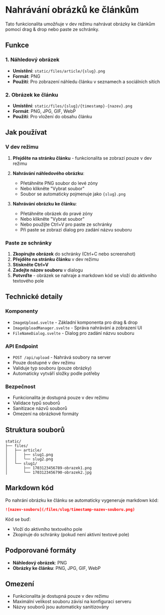 # Nahrávání obrázků ke článkům

Tato funkcionalita umožňuje v dev režimu nahrávat obrázky ke článkům pomocí drag & drop nebo paste ze schránky.

## Funkce

### 1. Náhledový obrázek

- **Umístění**: `static/files/article/{slug}.png`
- **Formát**: PNG
- **Použití**: Pro zobrazení náhledu článku v seznamech a sociálních sítích

### 2. Obrázek ke článku

- **Umístění**: `static/files/{slug}/{timestamp}-{nazev}.png`
- **Formát**: PNG, JPG, GIF, WebP
- **Použití**: Pro vložení do obsahu článku

## Jak používat

### V dev režimu

1. **Přejděte na stránku článku** - funkcionalita se zobrazí pouze v dev režimu
2. **Nahrávání náhledového obrázku**:
   - Přetáhněte PNG soubor do levé zóny
   - Nebo klikněte "Vybrat soubor"
   - Soubor se automaticky pojmenuje jako `{slug}.png`

3. **Nahrávání obrázku ke článku**:
   - Přetáhněte obrázek do pravé zóny
   - Nebo klikněte "Vybrat soubor"
   - Nebo použijte Ctrl+V pro paste ze schránky
   - Při paste se zobrazí dialog pro zadání názvu souboru

### Paste ze schránky

1. **Zkopírujte obrázek** do schránky (Ctrl+C nebo screenshot)
2. **Přejděte na stránku článku** v dev režimu
3. **Stiskněte Ctrl+V**
4. **Zadejte název souboru** v dialogu
5. **Potvrďte** - obrázek se nahraje a markdown kód se vloží do aktivního textového pole

## Technické detaily

### Komponenty

- `ImageUpload.svelte` - Základní komponenta pro drag & drop
- `ImageUploadManager.svelte` - Správa nahrávání a zobrazení UI
- `FileNameDialog.svelte` - Dialog pro zadání názvu souboru

### API Endpoint

- `POST /api/upload` - Nahrává soubory na server
- Pouze dostupné v dev režimu
- Validuje typ souboru (pouze obrázky)
- Automaticky vytváří složky podle potřeby

### Bezpečnost

- Funkcionalita je dostupná pouze v dev režimu
- Validace typů souborů
- Sanitizace názvů souborů
- Omezení na obrázkové formáty

## Struktura souborů

```
static/
├── files/
│   ├── article/
│   │   ├── slug1.png
│   │   └── slug2.png
│   └── slug1/
│       ├── 1703123456789-obrazek1.png
│       └── 1703123456790-obrazek2.jpg
```

## Markdown kód

Po nahrání obrázku ke článku se automaticky vygeneruje markdown kód:

```markdown
![nazev-souboru](/files/slug/timestamp-nazev-souboru.png)
```

Kód se buď:

- Vloží do aktivního textového pole
- Zkopíruje do schránky (pokud není aktivní textové pole)

## Podporované formáty

- **Náhledový obrázek**: PNG
- **Obrázky ke článku**: PNG, JPG, GIF, WebP

## Omezení

- Funkcionalita je dostupná pouze v dev režimu
- Maximální velikost souboru závisí na konfiguraci serveru
- Názvy souborů jsou automaticky sanitizovány
